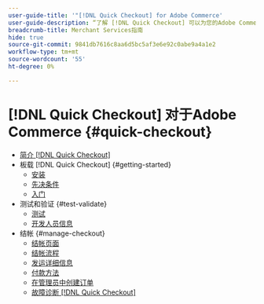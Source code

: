 ```yaml
---
user-guide-title: '"[!DNL Quick Checkout] for Adobe Commerce'
user-guide-description: “了解 [!DNL Quick Checkout] 可以为您的Adobe Commerce实例以及如何成功载入和设置扩展。”
breadcrumb-title: Merchant Services指南
hide: true
source-git-commit: 9841db7616c8aa6d5bc5af3e6e92c0abe9a4a1e2
workflow-type: tm+mt
source-wordcount: '55'
ht-degree: 0%

---
```



# [!DNL Quick Checkout] 对于Adobe Commerce {#quick-checkout}

- [简介 [!DNL Quick Checkout]](overview.md)
- 板载 [!DNL Quick Checkout] {#getting-started}
   - [安装](install.md)
   - [先决条件](prerequisites.md)
   - [入门](onboarding.md)
- 测试和验证 {#test-validate}
   - [测试](testing.md)
   - [开发人员信息](developer.md)
- 结帐 {#manage-checkout}
   - [结帐页面](checkout-page.md)
   - [结帐流程](checkout-flow.md)
   - [发运详细信息](shipping-details.md)
   - [付款方法](payment-methods.md)
   - [在管理员中创建订单](create-order-admin.md)
   - [故障诊断 [!DNL Quick Checkout]](troubleshooting.md)
